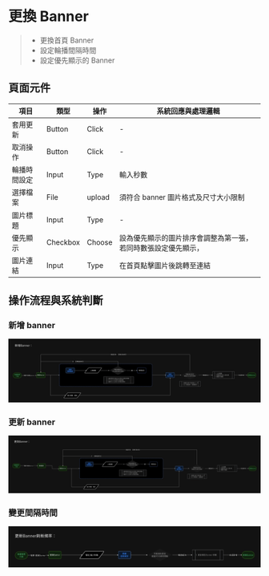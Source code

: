 # 更換 Banner
> - 更換首頁 Banner
> - 設定輪播間隔時間
> - 設定優先顯示的 Banner



## 頁面元件

| 項目 | 類型 | 操作 | 系統回應與處理邏輯 |
| --- | --- | --- | --- |
| 套用更新 | Button | Click | - |
| 取消操作 | Button | Click | - |
| 輪播時間設定 | Input | Type | 輸入秒數 |
| 選擇檔案 | File | upload | 須符合 banner 圖片格式及尺寸大小限制 |
| 圖片標題 | Input | Type | - |
| 優先顯示 | Checkbox | Choose | 設為優先顯示的圖片排序會調整為第一張，若同時數張設定優先顯示， |
| 圖片連結 | Input | Type | 在首頁點擊圖片後跳轉至連結 |

<!-- TODO banner的排序方式? -->


## 操作流程與系統判斷

### 新增 banner
![新增banner](asset/add-banner-flow.png)

### 更新 banner
![更新banner](asset/change-bannner-flow.png)

### 變更間隔時間
![變更間隔時間](asset/refresh-banner-time.png)


